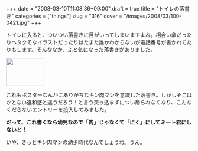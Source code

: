 +++
date = "2008-03-10T11:08:36+09:00"
draft = true
title = "トイレの落書き"
categories = ["things"]
slug = "316"
cover = "/images/2008/03/100-0421.jpg"
+++

トイレに入ると、ついつい落書きに目がいってしまいますよね。相合い傘だったりヘタクそなイラストだったりはたまた誰かわからないが電話番号が書かれてたりもします。そんななか、ふと気になった落書きがありました。

<img src="/images/2008/03/100-0421.jpg" width="100" height="75" alt="" />

これもポスターなんかにありがちなキン肉マンを意識した落書き。しかしそこはかとない違和感と違うだろう！と言う突っ込まずについ居られなくなり、こんなくだらないエントリーを投入してみました。

<b>だって、これ書くなら幼児なので「肉」じゃなくて「にく」にしてミート君にしないと！</b>

いや、きっとキン肉マンの幼少時代なんでしょうね。うん。
